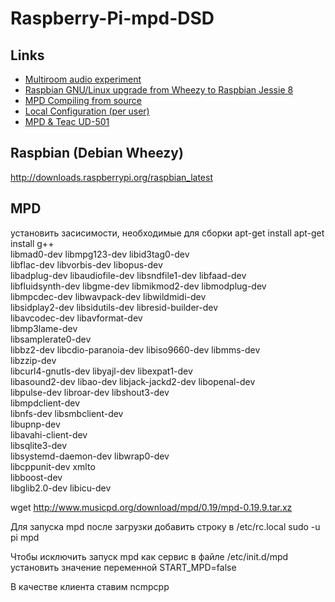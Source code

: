 # Raspberry-Pi-mpd-DSD

## Links

- [Multiroom audio experiment](http://www.vleeuwen.net/2014/08/multiroom-audio-experiment)
- [Raspbian GNU/Linux upgrade from Wheezy to Raspbian Jessie 8](http://linuxconfig.org/raspbian-gnu-linux-upgrade-from-wheezy-to-raspbian-jessie-8)
- [MPD Compiling from source](http://www.musicpd.org/doc/user/install_source.html)
- [Local Configuration (per user)](https://wiki.archlinux.org/index.php/Music_Player_Daemon#Changing_user)
- [MPD & Teac UD-501](http://guillaumeplayground.net/mpd-teac-ud-501/)

## Raspbian (Debian Wheezy)

http://downloads.raspberrypi.org/raspbian_latest

## MPD

установить засисимости, необходимые для сборки
apt-get install apt-get install g++ \
                  libmad0-dev libmpg123-dev libid3tag0-dev \
                  libflac-dev libvorbis-dev libopus-dev \
                  libadplug-dev libaudiofile-dev libsndfile1-dev libfaad-dev \
                  libfluidsynth-dev libgme-dev libmikmod2-dev libmodplug-dev \
                  libmpcdec-dev libwavpack-dev libwildmidi-dev \
                  libsidplay2-dev libsidutils-dev libresid-builder-dev \
                  libavcodec-dev libavformat-dev \
                  libmp3lame-dev \
                  libsamplerate0-dev \
                  libbz2-dev libcdio-paranoia-dev libiso9660-dev libmms-dev \
                  libzzip-dev \
                  libcurl4-gnutls-dev libyajl-dev libexpat1-dev \
                  libasound2-dev libao-dev libjack-jackd2-dev libopenal-dev \
                  libpulse-dev libroar-dev libshout3-dev \
                  libmpdclient-dev \
                  libnfs-dev libsmbclient-dev \
                  libupnp-dev \
                  libavahi-client-dev \
                  libsqlite3-dev \
                  libsystemd-daemon-dev libwrap0-dev \
                  libcppunit-dev xmlto \
                  libboost-dev \
                  libglib2.0-dev libicu-dev

wget http://www.musicpd.org/download/mpd/0.19/mpd-0.19.9.tar.xz

Для запуска mpd после загрузки добавить строку в /etc/rc.local
sudo -u pi mpd

Чтобы исключить запуск mpd как сервис в файле
/etc/init.d/mpd
установить значение переменной
START_MPD=false

В качестве клиента ставим  ncmpcpp

